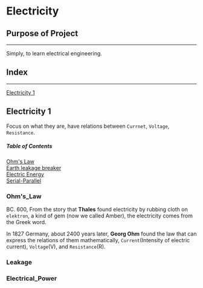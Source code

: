 # Electricity

## Purpose of Project
* * *
Simply, to learn electrical engineering.

## Index
* * *
[Electricity 1](#Electricity)



## Electricity 1

Focus on what they are, have relations between `Currnet`, `Voltage`, `Resistance`.

##### Table of Contents

[Ohm's Law](#Ohm's_Law)\
[Earth leakage breaker](#Leakage)\
[Electric Energy](#Electrical_Power)\
[Serial-Parallel](#)


### Ohm's_Law

BC. 600, From the story that **Thales** found electricity by rubbing cloth on `elektron`, a kind of gem (now we called Amber), the electricity comes from the Greek word.

In 1827 Germany, about 2400 years later, **Georg Ohm** found the law that can express the relations of them mathematically,  `Current`(Intensity of electric current), `Voltage`(V), and `Resistance`(R).

### Leakage

### Electrical_Power

